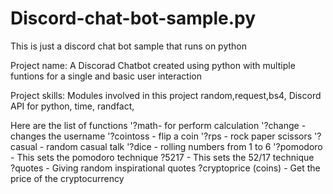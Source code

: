 # Discord-chat-bot-sample.py
This is just a discord chat bot sample that runs on python

Project name: A Discorad Chatbot created using python with multiple funtions 
for a single and basic user interaction 

Project skills: Modules involved in this project random,request,bs4,
Discord API for python, time, randfact, 


Here are the list of functions
'?math- for perform calculation 
'?change - changes the username
'?cointoss - flip a coin
'?rps - rock paper scissors
'?casual - random casual talk 
'?dice - rolling numbers from 1 to 6 
'?pomodoro - This sets the pomodoro technique 
?5217 - This sets the 52/17 technique \
?quotes - Giving random inspirational quotes 
?cryptoprice (coins) - Get the price of the cryptocurrency 
